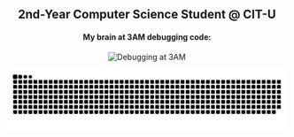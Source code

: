 <h2 align="center"><b>2nd-Year Computer Science Student @ CIT-U</b></h2>

<h4 align="center" background="white"><b>My brain at 3AM debugging code:</b></h4>

<p align="center">
  <img src="https://github.com/user-attachments/assets/546bbc53-2aea-4482-9503-3a9be07b3937" alt="Debugging at 3AM" width="420">
</p>

<picture>
  <source media="(prefers-color-scheme: dark)" srcset="https://raw.githubusercontent.com/aaronjacalan/aaronjacalan/output/github-snake-dark.svg" />
  <source media="(prefers-color-scheme: light)" srcset="https://raw.githubusercontent.com/aaronjacalan/aaronjacalan/output/github-snake.svg" />
  <img alt="GitHub activity graph" src="https://raw.githubusercontent.com/aaronjacalan/aaronjacalan/output/github-snake.svg" />
</picture>
